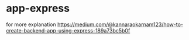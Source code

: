# app-express

for more explanation
https://medium.com/@kannaraokarnam123/how-to-create-backend-app-using-express-189a73bc5b0f
